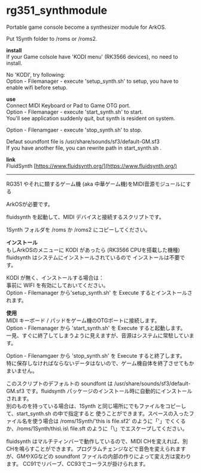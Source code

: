 # rg351_synthmodule
Portable game console become a synthesizer module
for ArkOS.

Put 1Synth folder to /roms or /roms2.

**install**  
If your Game colsole have 'KODI menu' (RK3566 devices), no need to install.  
  
No 'KODI', try following:  
Option - Filemanager - execute 'setup_synth.sh' to setup, you have to enable wifi before setup.  
  
**use**  
Connect MIDI Keyboard or Pad to Game OTG port.  
Option - Filemanager - execute 'start_synth.sh' to start.  
You'll see application suddenly quit, but synth is resident on system.
  
Option - Filenamgaer - execute 'stop_synth.sh' to stop.  

Defaut soundfont file is /usr/share/sounds/sf3/default-GM.sf3  
If you have another file, you can rewrite path in start_synth.sh .  

**link**  
FluidSynth [https://www.fluidsynth.org/](https://www.fluidsynth.org/)  

----
RG351 やそれに類するゲーム機 (aka 中華ゲーム機)をMIDI音源モジュールにする  
  
ArkOSが必要です。  

fluidsynth を起動して、MIDI デバイスと接続するスクリプトです。  
  
1Synth フォルダを /roms か /roms2 にコピーしてください。  
  
**インストール**  
もしArkOSのメニューに KODI があったら (RK3566 CPUを搭載した機種) fluidsynth はシステムにインストールされているので
インストールは不要です。  

KODI が無く、インストールする場合は：  
事前に WIFI を有効にしておいてください。  
Option - Filemanager から'setup_synth.sh' を Execute するとインストールされます。  

**使用**  
MIDI キーボード / パッドをゲーム機のOTGポートに接続します。  
Option - Filemanager から 'start_synth.sh' を Execute すると起動します。  
一見、すぐに終了してしまうように見えますが、音源はシステムに常駐しています。  
  
Option - Filenamgaer から 'stop_synth.sh' を Execute すると終了します。  
特に保存しなければならないデータはないので、ゲーム機自体を終了させてもかまいません。  
  
このスクリプトのデフォルトの soundfont は /usr/share/sounds/sf3/default-GM.sf3 です。fluidsynth パッケージのインストール時に自動的にインストールされます。  
別のものを持っている場合は、1Synth と同じ場所にでもファイルをコピーして、start_synth.sh の中で指定すると
使うことができます。スペースの入ったファイル名を使う場合は /roms/1Synth/'this is file.sf2' のように「'」でくくるか、/roms/1Synth/this\ is\ file.sft のように「\」でエスケープしてください。  

fluidsynth はマルチティンバーで動作しているので、MIDI CHを変えれば、別CHを鳴らすことができます。プログラムチェンジなどで音色を変えられますが、GMやXGなどの soundfont ファイルの内部の作りによって変え方は変わります。 CC91でリバーブ、CC93でコーラスが掛けられます。  
